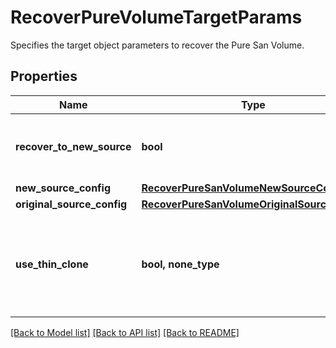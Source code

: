 # RecoverPureVolumeTargetParams

Specifies the target object parameters to recover the Pure San Volume.

## Properties
Name | Type | Description | Notes
------------ | ------------- | ------------- | -------------
**recover_to_new_source** | **bool** | Specifies whether to recover to a new source. | 
**new_source_config** | [**RecoverPureSanVolumeNewSourceConfig**](RecoverPureSanVolumeNewSourceConfig.md) |  | [optional] 
**original_source_config** | [**RecoverPureSanVolumeOriginalSourceConfig**](RecoverPureSanVolumeOriginalSourceConfig.md) |  | [optional] 
**use_thin_clone** | **bool, none_type** | Specifies whether to use thin clone to restore storage array snapshots. | [optional] 

[[Back to Model list]](../README.md#documentation-for-models) [[Back to API list]](../README.md#documentation-for-api-endpoints) [[Back to README]](../README.md)


